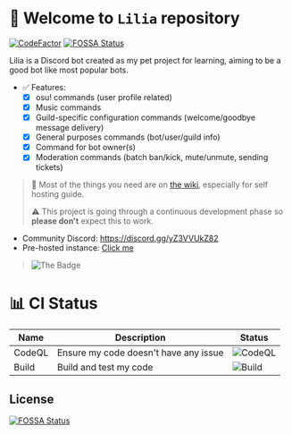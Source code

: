 # 🎉 Welcome to `Lilia` repository

[![CodeFactor](https://www.codefactor.io/repository/github/lilia-workshop/lilia/badge)](https://www.codefactor.io/repository/github/lilia-workshop/lilia)
[![FOSSA Status](https://app.fossa.com/api/projects/git%2Bgithub.com%2FLilia-Workshop%2FLilia.svg?type=shield)](https://app.fossa.com/projects/git%2Bgithub.com%2FLilia-Workshop%2FLilia?ref=badge_shield)

Lilia is a Discord bot created as my pet project for learning, aiming to be a good bot like most popular bots.

- ✅ Features:
  - [x] osu! commands (user profile related)
  - [x] Music commands
  - [x] Guild-specific configuration commands (welcome/goodbye message delivery)
  - [x] General purposes commands (bot/user/guild info)
  - [x] Command for bot owner(s)
  - [x] Moderation commands (batch ban/kick, mute/unmute, sending tickets)

> 📖 Most of the things you need are on [the wiki](https://github.com/Swyreee/Helya/wiki), especially for self hosting guide.
> 
> ⚠️ This project is going through a continuous development phase so **please don't** expect this to work.

- Community Discord: https://discord.gg/yZ3VVUkZ82
- Pre-hosted instance: [Click me](https://discord.com/oauth2/authorize?client_id=884066006115442708&scope=bot%20applications.commands&permissions=964525673686)
 
> ![The Badge](https://img.shields.io/badge/%E2%9D%A4%EF%B8%8FMade%20with%20love%20by-Swyrin%237193-red?style=for-the-badge&logo=discord)

# 📊 CI Status

| Name    | Description                              | Status                                                                                      |
|---------|------------------------------------------|---------------------------------------------------------------------------------------------|
| CodeQL  | Ensure my code doesn't have any issue    | ![CodeQL](https://github.com/Swyreee/Lilia/actions/workflows/codeql-analysis.yml/badge.svg) |
| Build   | Build and test my code                   | ![Build](https://github.com/Swyreee/Lilia/actions/workflows/dotnet.yml/badge.svg)           |


## License
[![FOSSA Status](https://app.fossa.com/api/projects/git%2Bgithub.com%2FLilia-Workshop%2FLilia.svg?type=large)](https://app.fossa.com/projects/git%2Bgithub.com%2FLilia-Workshop%2FLilia?ref=badge_large)